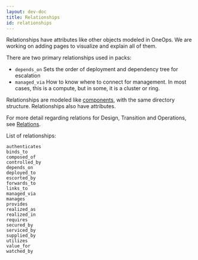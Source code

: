 ```yaml
---
layout: dev-doc
title: Relationships
id: relationships
---
```


Relationships have attributes like other objects modeled in OneOps. We are working on adding pages to visualize and explain all of them.

There are two primary relationships used in packs:

* `depends_on` Sets the order of deployment and dependency tree for escalation
* `managed_via` How to know where to connect for management. In most cases, this is a compute, but in some, it is a cluster or ring.

Relationships are modeled like [components](/developer/general/key-concepts.html#component), with the same directory structure. Relationships also have attributes.

For more detail regarding relations for Design, Transition and Operations, see
[Relations](/developer/core-development/relations.html).

List of relationships:

~~~
authenticates
binds_to
composed_of
controlled_by
depends_on
deployed_to
escorted_by
forwards_to
links_to
managed_via
manages
provides
realized_as
realized_in
requires
secured_by
serviced_by
supplied_by
utilizes
value_for
watched_by
~~~

